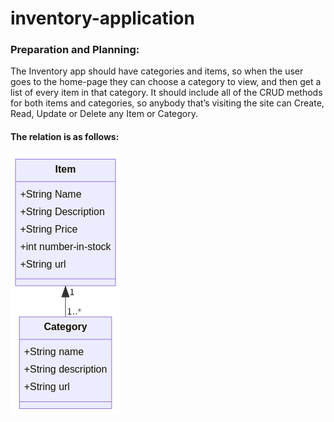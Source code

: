 # inventory-application

### Preparation and Planning:
The Inventory app should have categories and items, so when the user goes to the home-page they can choose a category to view, and then get a list of every item in that category. It should include all of the CRUD methods for both items and categories, so anybody that’s visiting the site can Create, Read, Update or Delete any Item or Category.

#### The relation is as follows:
![alt text](https://github.com/rinuya/inventory-application/blob/main/mermaid-diagram-20220611113835.png?raw=true)
